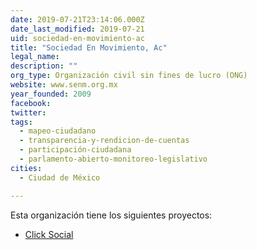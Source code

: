 ```yaml
---
date: 2019-07-21T23:14:06.000Z
date_last_modified: 2019-07-21
uid: sociedad-en-movimiento-ac
title: "Sociedad En Movimiento, Ac"
legal_name: 
description: ""
org_type: Organización civil sin fines de lucro (ONG)
website: www.senm.org.mx
year_founded: 2009
facebook: 
twitter: 
tags:
  - mapeo-ciudadano
  - transparencia-y-rendicion-de-cuentas
  - participación-ciudadana
  - parlamento-abierto-monitoreo-legislativo
cities: 
  - Ciudad de México

---
```


Esta organización tiene los siguientes proyectos:

- [Click Social](/proyectos/click-social)
